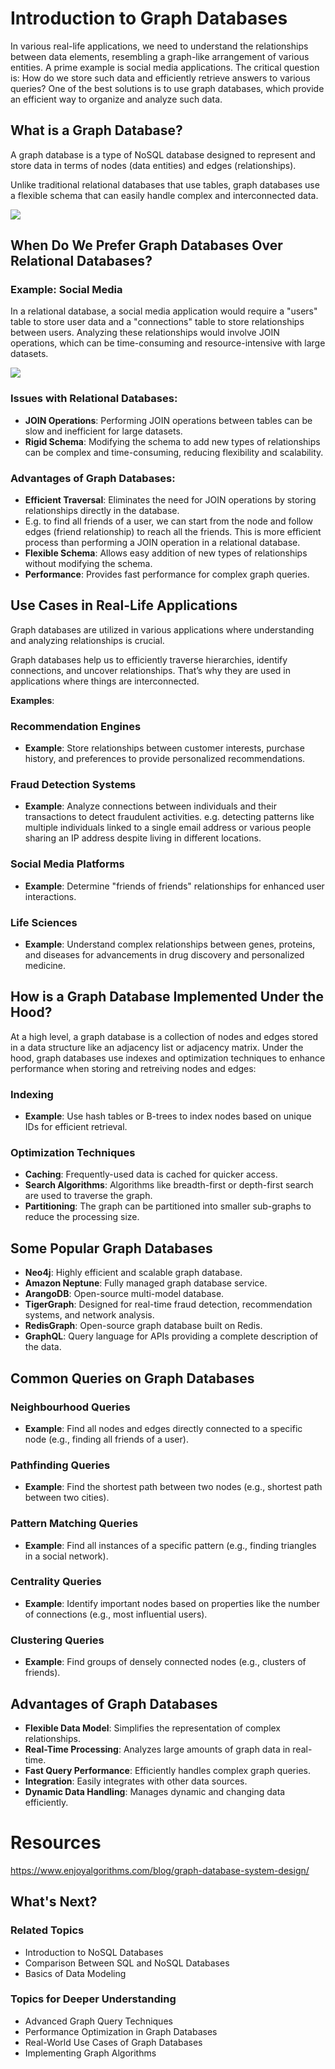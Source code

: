 # Introduction to Graph Databases

In various real-life applications, we need to understand the relationships between data elements, resembling a graph-like arrangement of various entities. A prime example is social media applications. The critical question is: How do we store such data and efficiently retrieve answers to various queries? One of the best solutions is to use graph databases, which provide an efficient way to organize and analyze such data.

## What is a Graph Database?

A graph database is a type of NoSQL database designed to represent and store data in terms of nodes (data entities) and edges (relationships).

Unlike traditional relational databases that use tables, graph databases use a flexible schema that can easily handle complex and interconnected data.

![](https://miro.medium.com/v2/resize:fit:1400/1*C-wxpmuzTOTXRJ9QlaCx5g.png)

## When Do We Prefer Graph Databases Over Relational Databases?

### Example: Social Media

In a relational database, a social media application would require a "users" table to store user data and a "connections" table to store relationships between users. Analyzing these relationships would involve JOIN operations, which can be time-consuming and resource-intensive with large datasets.

![](https://ucarecdn.com/421dc1bb-08f5-443b-82a3-347cbaaac3ea/)

### Issues with Relational Databases:
- **JOIN Operations**: Performing JOIN operations between tables can be slow and inefficient for large datasets.
- **Rigid Schema**: Modifying the schema to add new types of relationships can be complex and time-consuming, reducing flexibility and scalability.

### Advantages of Graph Databases:
- **Efficient Traversal**: Eliminates the need for JOIN operations by storing relationships directly in the database.
- E.g. to find all friends of a user, we can start from the node and follow edges (friend relationship) to reach all the friends. This is more efficient process than performing a JOIN operation in a relational database.
- **Flexible Schema**: Allows easy addition of new types of relationships without modifying the schema.
- **Performance**: Provides fast performance for complex graph queries.

## Use Cases in Real-Life Applications

Graph databases are utilized in various applications where understanding and analyzing relationships is crucial.

Graph databases help us to efficiently traverse hierarchies, identify connections, and uncover relationships. That’s why they are used in applications where things are interconnected.

**Examples**:

### Recommendation Engines
- **Example**: Store relationships between customer interests, purchase history, and preferences to provide personalized recommendations.

### Fraud Detection Systems
- **Example**: Analyze connections between individuals and their transactions to detect fraudulent activities. e.g. detecting patterns like multiple individuals linked to a single email address or various people sharing an IP address despite living in different locations.

### Social Media Platforms
- **Example**: Determine "friends of friends" relationships for enhanced user interactions.

### Life Sciences
- **Example**: Understand complex relationships between genes, proteins, and diseases for advancements in drug discovery and personalized medicine.

## How is a Graph Database Implemented Under the Hood?

At a high level, a graph database is a collection of nodes and edges stored in a data structure like an adjacency list or adjacency matrix. Under the hood, graph databases use indexes and optimization techniques to enhance performance when storing and retreiving nodes and edges:

### Indexing
- **Example**: Use hash tables or B-trees to index nodes based on unique IDs for efficient retrieval.

### Optimization Techniques
- **Caching**: Frequently-used data is cached for quicker access.
- **Search Algorithms**: Algorithms like breadth-first or depth-first search are used to traverse the graph.
- **Partitioning**: The graph can be partitioned into smaller sub-graphs to reduce the processing size.

## Some Popular Graph Databases

- **Neo4j**: Highly efficient and scalable graph database.
- **Amazon Neptune**: Fully managed graph database service.
- **ArangoDB**: Open-source multi-model database.
- **TigerGraph**: Designed for real-time fraud detection, recommendation systems, and network analysis.
- **RedisGraph**: Open-source graph database built on Redis.
- **GraphQL**: Query language for APIs providing a complete description of the data.

## Common Queries on Graph Databases

### Neighbourhood Queries
- **Example**: Find all nodes and edges directly connected to a specific node (e.g., finding all friends of a user).

### Pathfinding Queries
- **Example**: Find the shortest path between two nodes (e.g., shortest path between two cities).

### Pattern Matching Queries
- **Example**: Find all instances of a specific pattern (e.g., finding triangles in a social network).

### Centrality Queries
- **Example**: Identify important nodes based on properties like the number of connections (e.g., most influential users).

### Clustering Queries
- **Example**: Find groups of densely connected nodes (e.g., clusters of friends).

## Advantages of Graph Databases

- **Flexible Data Model**: Simplifies the representation of complex relationships.
- **Real-Time Processing**: Analyzes large amounts of graph data in real-time.
- **Fast Query Performance**: Efficiently handles complex graph queries.
- **Integration**: Easily integrates with other data sources.
- **Dynamic Data Handling**: Manages dynamic and changing data efficiently.

# Resources

https://www.enjoyalgorithms.com/blog/graph-database-system-design/

## What's Next?

### Related Topics
- Introduction to NoSQL Databases
- Comparison Between SQL and NoSQL Databases
- Basics of Data Modeling

### Topics for Deeper Understanding
- Advanced Graph Query Techniques
- Performance Optimization in Graph Databases
- Real-World Use Cases of Graph Databases
- Implementing Graph Algorithms

